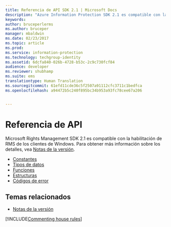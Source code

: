 ```yaml
---
title: Referencia de API SDK 2.1 | Microsoft Docs
description: "Azure Information Protection SDK 2.1 es compatible con la habilitación de RMS de los clientes Windows."
keywords: 
author: bruceperlerms
ms.author: bruceper
manager: mbaldwin
ms.date: 02/23/2017
ms.topic: article
ms.prod: 
ms.service: information-protection
ms.technology: techgroup-identity
ms.assetid: 6dcfa840-026b-4728-b53c-2c9c730fcf84
audience: developer
ms.reviewer: shubhamp
ms.suite: ems
translationtype: Human Translation
ms.sourcegitcommit: 61efd11cde36c5f2507a91112cfc3711c1bedfca
ms.openlocfilehash: a94472b5c240f895bc34b953a93fc78cee67a206


---
```


# <a name="api-reference"></a>Referencia de API

Microsoft Rights Management SDK 2.1 es compatible con la habilitación de RMS de los clientes de Windows. Para obtener más información sobre los detalles, vea [Notas de la versión](release-notes-rtm.md).
- [Constantes](https://msdn.microsoft.com/library/hh535291.aspx)
- [Tipos de datos](https://msdn.microsoft.com/library/hh535288.aspx)
- [Funciones](https://msdn.microsoft.com/library/hh535289.aspx)
- [Estructuras](https://msdn.microsoft.com/library/hh535294.aspx)
- [Códigos de error](https://msdn.microsoft.com/library/hh535248.aspx)



## <a name="related-topics"></a>Temas relacionados

* [Notas de la versión](release-notes-rtm.md)

[!INCLUDE[Commenting house rules](../includes/houserules.md)]


<!--HONumber=Jan17_HO4-->


